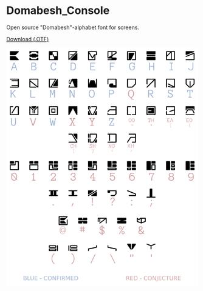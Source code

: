 # Domabesh_Console
Open source "Domabesh"-alphabet font for screens.

[Download (.OTF)](https://github.com/AurekFonts/Domabesh_Console/raw/master/Domabesh_Console_beta.otf)

![Domabesh_Console character set](https://github.com/AurekFonts/Domabesh_Console/blob/master/Domabesh_Console-CharacterSet.png?raw=true)
